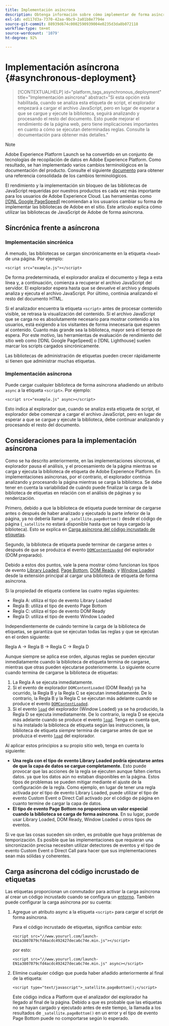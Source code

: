 ```yaml
---
title: Implementación asíncrona
description: Obtenga información sobre cómo implementar de forma asíncrona las bibliotecas de Adobe Experience Platform Launch en su sitio web.
exl-id: ed117d3a-7370-42aa-9bc9-2a01b8e7794e
source-git-commit: 88939d674c0002590939004e0235d3da8b072118
workflow-type: tm+mt
source-wordcount: '1079'
ht-degree: 92%

---
```


# Implementación asíncrona {#asynchronous-deployment}

>[!CONTEXTUALHELP]
>id="platform_tags_asynchronous_deployment"
>title="Implementación asíncrona"
>abstract="Si esta opción está habilitada, cuando se analiza esta etiqueta de script, el explorador empezará a cargar el archivo JavaScript, pero en lugar de esperar a que se cargue y ejecute la biblioteca, seguirá analizando y procesando el resto del documento. Esto puede mejorar el rendimiento de la página web, pero tiene implicaciones importantes en cuanto a cómo se ejecutan determinadas reglas. Consulte la documentación para obtener más detalles."

>[!NOTE]
>
>Adobe Experience Platform Launch se ha convertido en un conjunto de tecnologías de recopilación de datos en Adobe Experience Platform. Como resultado, se han implementado varios cambios terminológicos en la documentación del producto. Consulte el siguiente [documento](../../term-updates.md) para obtener una referencia consolidada de los cambios terminológicos.

El rendimiento y la implementación sin bloqueo de las bibliotecas de JavaScript requeridas por nuestros productos es cada vez más importante para los usuarios de Adobe Experience Cloud. Las herramientas como [[!DNL Google PageSpeed]](https://developers.google.com/speed/pagespeed/insights/) recomiendan a los usuarios cambiar su forma de implementar las bibliotecas de Adobe en el sitio. Este artículo explica cómo utilizar las bibliotecas de JavaScript de Adobe de forma asíncrona.

## Síncrónica frente a asíncrona

### Implementación sincrónica

A menudo, las bibliotecas se cargan sincrónicamente en la etiqueta `<head>` de una página. Por ejemplo:

```markup
<script src="example.js"></script>
```

De forma predeterminada, el explorador analiza el documento y llega a esta línea y, a continuación, comienza a recuperar el archivo JavaScript del servidor. El explorador espera hasta que se devuelve el archivo y después analiza y ejecuta el archivo JavaScript. Por último, continúa analizando el resto del documento HTML.

Si el analizador encuentra la etiqueta `<script>` antes de procesar contenido visible, se retrasa la visualización del contenido. Si el archivo JavaScript que se carga no es absolutamente necesario para mostrar contenido a los usuarios, está exigiendo a los visitantes de forma innecesaria que esperen al contenido. Cuanto más grande sea la biblioteca, mayor será el tiempo de espera. Por este motivo, las herramientas de evaluación de rendimiento del sitio web como [!DNL Google PageSpeed] o [!DNL Lighthouse] suelen marcar los scripts cargados sincrónicamente.

Las bibliotecas de administración de etiquetas pueden crecer rápidamente si tienen que administrar muchas etiquetas.

### Implementación asíncrona

Puede cargar cualquier biblioteca de forma asíncrona añadiendo un atributo `async` a la etiqueta `<script>`. Por ejemplo:

```markup
<script src="example.js" async></script>
```

Esto indica al explorador que, cuando se analiza esta etiqueta de script, el explorador debe comenzar a cargar el archivo JavaScript, pero en lugar de esperar a que se cargue y ejecute la biblioteca, debe continuar analizando y procesando el resto del documento.

## Consideraciones para la implementación asíncrona

Como se ha descrito anteriormente, en las implementaciones síncronas, el explorador pausa el análisis, y el procesamiento de la página mientras se carga y ejecuta la biblioteca de etiqueta de Adobe Experience Platform. En implementaciones asíncronas, por el contrario, el explorador continúa analizando y procesando la página mientras se carga la biblioteca. Se debe tener en cuenta la variabilidad de cuándo puede finalizar la carga de la biblioteca de etiquetas en relación con el análisis de páginas y su renderización.

Primero, debido a que la biblioteca de etiqueta puede terminar de cargarse antes o después de haber analizado y ejecutado la parte inferior de la página, ya no debería llamar a `_satellite.pageBottom()` desde el código de página (`_satellite` no estará disponible hasta que se haya cargado la biblioteca). Esto se explica en [Carga asíncrona del código incrustado de etiquetas](#loading-the-tags-embed-code-asynchronously).

Segundo, la biblioteca de etiqueta puede terminar de cargarse antes o después de que se produzca el evento [`DOMContentLoaded`](https://developer.mozilla.org/es-ES/docs/Web/Events/DOMContentLoaded) del explorador (DOM preparado).

Debido a estos dos puntos, vale la pena mostrar cómo funcionan los tipos de evento [Library Loaded](../../extensions/client/core/overview.md#library-loaded-page-top), [Page Bottom](../../extensions/client/core/overview.md#page-bottom), [DOM Ready](../../extensions/client/core/overview.md#page-bottom), y [Window Loaded](../../extensions/client/core/overview.md#window-loaded) desde la extensión principal al cargar una biblioteca de etiqueta de forma asíncrona.

Si la propiedad de etiqueta contiene las cuatro reglas siguientes:

* Regla A: utiliza el tipo de evento Library Loaded
* Regla B: utiliza el tipo de evento Page Bottom
* Regla C: utiliza el tipo de evento DOM Ready
* Regla D: utiliza el tipo de evento Window Loaded

Independientemente de cuándo termine la carga de la biblioteca de etiquetas, se garantiza que se ejecutan todas las reglas y que se ejecutan en el orden siguiente:

Regla A → Regla B → Regla C → Regla D

Aunque siempre se aplica ese orden, algunas reglas se pueden ejecutar inmediatamente cuando la biblioteca de etiqueta termina de cargarse, mientras que otras pueden ejecutarse posteriormente. Lo siguiente ocurre cuando termina de cargarse la biblioteca de etiquetas:

1. La Regla A se ejecuta inmediatamente.
1. Si el evento de explorador `DOMContentLoaded` (DOM Ready) ya ha ocurrido, la Regla B y la Regla C se ejecutan inmediatamente. De lo contrario, la Regla B y la Regla C se ejecutan más adelante cuando se produce el evento [`DOMContentLoaded`](https://developer.mozilla.org/en-US/docs/Web/Events/DOMContentLoaded).
1. Si el evento [`load`](https://developer.mozilla.org/es-ES/docs/Web/Events/load) del explorador (Window Loaded) ya se ha producido, la Regla D se ejecuta inmediatamente. De lo contrario, la regla D se ejecuta más adelante cuando se produce el evento [`load`](https://developer.mozilla.org/en-US/docs/Web/Events/load). Tenga en cuenta que, si ha instalado la biblioteca de etiqueta según las instrucciones, la biblioteca de etiqueta *siempre* termina de cargarse antes de que se produzca el evento [`load`](https://developer.mozilla.org/en-US/docs/Web/Events/load) del explorador.

Al aplicar estos principios a su propio sitio web, tenga en cuenta lo siguiente:

* **Una regla con el tipo de evento Library Loaded podría ejecutarse antes de que la capa de datos se cargue completamente.** Esto puede provocar que las acciones de la regla se ejecuten aunque falten ciertos datos. ya que los datos aún no estaban disponibles en la página. Estos tipos de problemas se pueden mitigar mediante el ajuste de la configuración de la regla. Como ejemplo, en lugar de tener una regla activada por el tipo de evento Library Loaded, puede utilizar el tipo de evento Custom Event o Direct Call activado por el código de página en cuanto termine de cargar la capa de datos.
* **El tipo de evento Page Bottom no proporciona un valor especial cuando la biblioteca se carga de forma asíncrona.**  En su lugar, puede usar Library Loaded, DOM Ready, Window Loaded u otros tipos de eventos.

Si ve que las cosas suceden sin orden, es probable que haya problemas de temporización. Es posible que las implementaciones que requieran una sincronización precisa necesiten utilizar detectores de eventos y el tipo de evento Custom Event o Direct Call para hacer que sus implementaciones sean más sólidas y coherentes.

## Carga asíncrona del código incrustado de etiquetas

Las etiquetas proporcionan un conmutador para activar la carga asíncrona al crear un código incrustado cuando se configura un [entorno](../publishing/environments.md). También puede configurar la carga asíncrona por su cuenta:

1. Agregue un atributo async a la etiqueta `<script>` para cargar el script de forma asíncrona.

   Para el código incrustado de etiquetas, significa cambiar esto:

   ```markup
   <script src="//www.yoururl.com/launch-EN1a3807879cfd4acdc492427deca6c74e.min.js"></script>
   ```

   por esto:

   ```markup
   <script src="//www.yoururl.com/launch-EN1a3807879cfd4acdc492427deca6c74e.min.js" async></script>
   ```

1. Elimine cualquier código que pueda haber añadido anteriormente al final de la etiqueta:

   ```markup
   <script type="text/javascript">_satellite.pageBottom();</script>
   ```

   Este código indica a Platform que el analizador del explorador ha llegado al final de la página. Debido a que es probable que las etiquetas no se hayan cargado y ejecutado antes de este tiempo, la llamada a los resultados de `_satellite.pageBottom()` en un error y el tipo de evento Page Bottom puede no comportarse según lo esperado.
